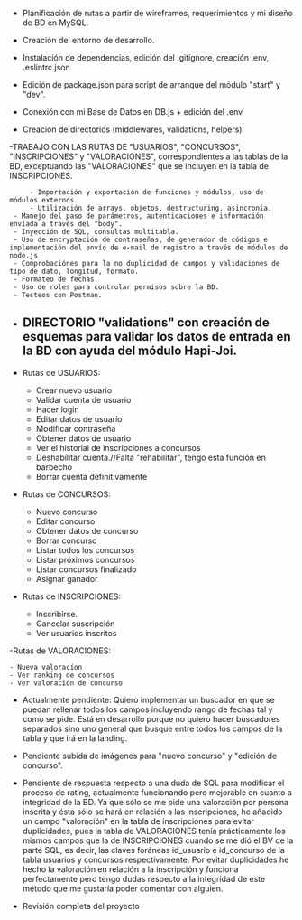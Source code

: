 

 

- Planificación de rutas a partir de wireframes, requerimientos y mi diseño de BD en MySQL. 

- Creación del entorno de desarrollo.

- Instalación de dependencias, edición del .gitignore, creación .env, .eslintrc.json

- Edición de package.json para script de arranque del módulo "start" y "dev".

- Conexión con mi Base de Datos en DB.js + edición del .env 

- Creación de directorios (middlewares, validations, helpers)



-TRABAJO CON LAS RUTAS DE "USUARIOS", "CONCURSOS", "INSCRIPCIONES" y "VALORACIONES", correspondientes a las tablas de la BD, exceptuando las "VALORACIONES" que se incluyen en la tabla de INSCRIPCIONES.


         - Importación y exportación de funciones y módulos, uso de módulos externos.
         - Utilización de arrays, objetos, destructuring, asincronía.
	 - Manejo del paso de parámetros, autenticaciones e información envíada a través del "body".
	 - Inyección de SQL, consultas multitabla.
	 - Uso de encryptación de contraseñas, de generador de códigos e implementación del envío de e-mail de registro a través de módulos de node.js
	 - Comprobaciónes para la no duplicidad de campos y validaciones de tipo de dato, longitud, formato.
	 - Formateo de fechas.
 	 - Uso de roles para controlar permisos sobre la BD.
	 - Testeos con Postman.



- DIRECTORIO "validations" con creación de esquemas para validar los datos de entrada en la BD con ayuda del módulo Hapi-Joi.
	- 

- Rutas de USUARIOS:

	- Crear nuevo usuario 
	- Validar cuenta de usuario 
	- Hacer login 
	- Editar datos de usuario
	- Modificar contraseña
	- Obtener datos de usuario
	- Ver el historial de inscripciones a concursos
	- Deshabilitar cuenta.//Falta "rehabilitar", tengo esta función en barbecho
	- Borrar cuenta definitivamente
	



- Rutas de CONCURSOS:

	- Nuevo concurso
	- Editar concurso
	- Obtener datos de concurso
	- Borrar concurso
	- Listar todos los concursos
	- Listar próximos concursos
	- Listar concursos finalizado
	- Asignar ganador

	


- Rutas de INSCRIPCIONES:

	- Inscribirse.
	- Cancelar suscripción
	- Ver usuarios inscritos




-Rutas de VALORACIONES:

	- Nueva valoracíon
	- Ver ranking de concursos
	- Ver valoración de concurso



    
 - Actualmente pendiente: Quiero implementar un buscador en que se puedan rellenar todos los campos incluyendo rango de fechas tal y como se pide. Está en desarrollo porque no quiero hacer buscadores separados sino uno general que busque entre todos los campos de la tabla y que irá en la landing.

- Pendiente subida de imágenes para "nuevo concurso" y "edición de concurso".
			  
- Pendiente de respuesta respecto a una duda de SQL para modificar el proceso de rating, actualmente funcionando pero mejorable en cuanto a integridad de la BD. Ya que sólo se me pide una valoración por persona inscrita y ésta sólo se hará en relación a las inscripciones, he añadido un campo "valoración" en la tabla de inscripciones para evitar duplicidades, pues la tabla de VALORACIONES tenía prácticamente los mismos campos que la de INSCRIPCIONES cuando se me dió el BV de la parte SQL, es decir, las claves foráneas id_usuario e id_concurso de la tabla usuarios y concursos respectivamente. Por evitar duplicidades he hecho la valoración en relación a la inscripción y funciona perfectamente pero tengo dudas respecto a la integridad de este método que me gustaría poder comentar con alguien.

- Revisión completa del proyecto


	
	




